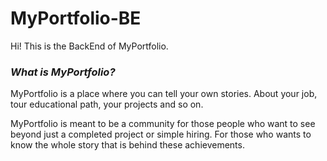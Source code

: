 # MyPortfolio-BE
Hi! This is the BackEnd of MyPortfolio.

### *What is MyPortfolio?*
MyPortfolio is a place where you can tell your own stories. About your job, tour educational path, your projects and so on.

MyPortfolio is meant to be a community for those people who want to see beyond just a completed project or simple hiring. For those who wants to know the whole story that is behind these achievements.
